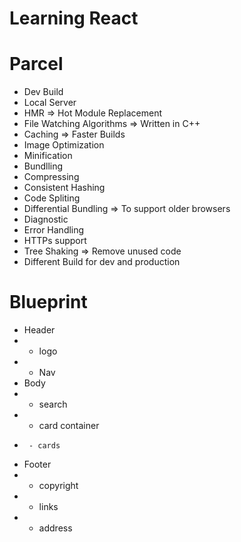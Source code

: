 # Learning React

# Parcel

- Dev Build
- Local Server
- HMR => Hot Module Replacement
- File Watching Algorithms => Written in C++
- Caching => Faster Builds
- Image Optimization
- Minification
- Bundlling
- Compressing
- Consistent Hashing
- Code Spliting
- Differential Bundling => To support older browsers
- Diagnostic
- Error Handling
- HTTPs support
- Tree Shaking => Remove unused code
- Different Build for dev and production

# Blueprint

- Header
- - logo
- - Nav
- Body
- - search
- - card container
-      - cards
- Footer
- - copyright
- - links
- - address
